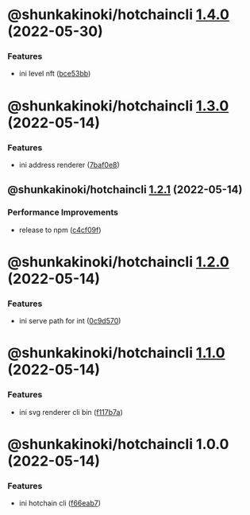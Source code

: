 # @shunkakinoki/hotchaincli [1.4.0](https://github.com/shunkakinoki/contracts/compare/@shunkakinoki/hotchaincli@1.3.0...@shunkakinoki/hotchaincli@1.4.0) (2022-05-30)

### Features

- ini level nft ([bce53bb](https://github.com/shunkakinoki/contracts/commit/bce53bba1bb6a69a2c33fbbf1fdecc2fa29c78be))

# @shunkakinoki/hotchaincli [1.3.0](https://github.com/shunkakinoki/contracts/compare/@shunkakinoki/hotchaincli@1.2.1...@shunkakinoki/hotchaincli@1.3.0) (2022-05-14)

### Features

- ini address renderer ([7baf0e8](https://github.com/shunkakinoki/contracts/commit/7baf0e8951bcbe263db59f201c3b8ee83e613df6))

## @shunkakinoki/hotchaincli [1.2.1](https://github.com/shunkakinoki/contracts/compare/@shunkakinoki/hotchaincli@1.2.0...@shunkakinoki/hotchaincli@1.2.1) (2022-05-14)

### Performance Improvements

- release to npm ([c4cf09f](https://github.com/shunkakinoki/contracts/commit/c4cf09f2b303c8051128ea3751b4590f16123a33))

# @shunkakinoki/hotchaincli [1.2.0](https://github.com/shunkakinoki/contracts/compare/@shunkakinoki/hotchaincli@1.1.0...@shunkakinoki/hotchaincli@1.2.0) (2022-05-14)

### Features

- ini serve path for int ([0c9d570](https://github.com/shunkakinoki/contracts/commit/0c9d570d9d65c178dd98a716ac572b18a4e2bd93))

# @shunkakinoki/hotchaincli [1.1.0](https://github.com/shunkakinoki/contracts/compare/@shunkakinoki/hotchaincli@1.0.0...@shunkakinoki/hotchaincli@1.1.0) (2022-05-14)

### Features

- ini svg renderer cli bin ([f117b7a](https://github.com/shunkakinoki/contracts/commit/f117b7abfad6b4e56a3dd45df2110371a0d71584))

# @shunkakinoki/hotchaincli 1.0.0 (2022-05-14)

### Features

- ini hotchain cli ([f66eab7](https://github.com/shunkakinoki/contracts/commit/f66eab762a6e15f05dc4662804f026efd2f17985))
